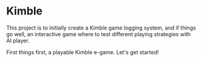 # Kimble

This project is to initially create a Kimble game logging system, and if things go well, an interactive game where to test different playing strategies with AI player.

First things first, a playable Kimble e-game. Let's get started!
